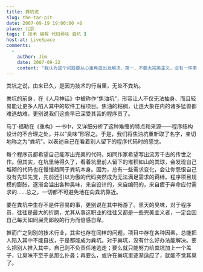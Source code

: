 ```yaml
---
title: 粪坑说
slug: the-tar-pit
date: 2007-09-19 19:00:00 +8
place: 北京
tags: [ 技术 编程 代码异味 粪坑 ]
host-at: LiveSpace
comments:
  -
    author: Jim 
    date: 2007-09-22
    content: "我认为这个问题要从心里角度出发解决，第一、不要太完美主义，没有一件事情是完美的；对自己和别人不要那么苛刻，应该想到在你看别人代码很不爽的时候，不要忽略了至少人家的东西解决了 80%问题这个事实，你看到的知识没有做好的20%。第二、总是积极面对变化；当变化发生的时候，乐观地接受，分析清楚变化带来的问题，并且改进原来的东西、做法、思维模式；还需要保持对变化的敏感度，争取在变化出现之前或者刚出现的时候就进行相应的调整去适应变化。第三、认识到人的认知存在缺陷；不管是谁，只要能把事情做到当前他自己的认知最好的程度，就已经到位了，以后来看以前自己做的东西，多多少少总是有不满意的地方，但是forget about it，只要以前做的时候尽力就可以安心了。\n总结下来就是：认清现实、平衡取舍、尽力而为、持续改进。"
---
```

粪坑之说，由来已久，是因为技术的行当里，无处不粪坑。

粪坑的前身，在《人月神话》中被称作“焦油坑”，形容让人不仅无法抽身、而且轻易能让更多人陷入其中的软件工程项目。焦油的粘稠，让连大象在内的诸多猛兽都难逃劫难，更别说我们这些早已深受其苦的程序员了。

马丁·福勒在《重构》一书中，又详细分析了这种难缠的特点和来源——程序结构设计的不合理之处，并以“臭味”形容之。于是，我们将焦油坑重新取了名字，亲切地称之为“粪坑”，以表述自己在看着别人留下的程序代码时的感觉。

每个程序员都希望自己能写出完美的代码，如同作家希望写出流芳千古的传世之作。但其实，在坑里待得久了，看着坑里前人留下的堆积如山的粪球，会发现自己堆砌的代码也在慢慢趋同于粪坑本身。因为，总有一些需求变化，会让你怨恨自己没有先知先觉，先前还引以为傲的代码突然成为无法满足需求的羁绊。程序项目规模的膨胀，逐渐会溢出各种臭味，来自设计的，来自编码的，来自疲于奔命应付需求的……总之，一切都不可避免地在向粪坑靠近。

要在粪坑中生存不是件容易的事，更别说在其中畅游了。熏天的臭味，对于程序员，往往是最大的折磨，尤其从事这职业的往往又都是一些完美主义者，一定会因自己每天如同屎壳郎般的行为而倍感自卑。

推而广之到别的技术行业，其实也存在同样的问题，项目中存在各种因素，总能把人陷入其中不能自拔，于是都能成为粪坑。对于粪坑，没有什么好办法能解决。要么把别人推入其中，自己则不负责任地逃走；要么就只能努力给粪坑加上一个盖子，让臭味不至于总那么扑鼻；再要么，或许在粪坑里逐渐适应了，就能不觉其臭了。
